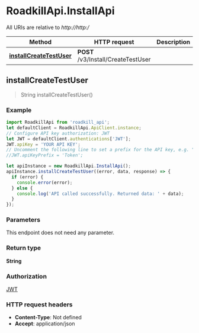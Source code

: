 # RoadkillApi.InstallApi

All URIs are relative to *http://http:/*

Method | HTTP request | Description
------------- | ------------- | -------------
[**installCreateTestUser**](InstallApi.md#installCreateTestUser) | **POST** /v3/Install/CreateTestUser | 



## installCreateTestUser

> String installCreateTestUser()



### Example

```javascript
import RoadkillApi from 'roadkill_api';
let defaultClient = RoadkillApi.ApiClient.instance;
// Configure API key authorization: JWT
let JWT = defaultClient.authentications['JWT'];
JWT.apiKey = 'YOUR API KEY';
// Uncomment the following line to set a prefix for the API key, e.g. "Token" (defaults to null)
//JWT.apiKeyPrefix = 'Token';

let apiInstance = new RoadkillApi.InstallApi();
apiInstance.installCreateTestUser((error, data, response) => {
  if (error) {
    console.error(error);
  } else {
    console.log('API called successfully. Returned data: ' + data);
  }
});
```

### Parameters

This endpoint does not need any parameter.

### Return type

**String**

### Authorization

[JWT](../README.md#JWT)

### HTTP request headers

- **Content-Type**: Not defined
- **Accept**: application/json

